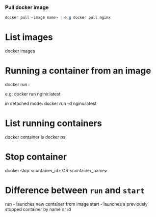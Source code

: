 ### Pull docker image
```java
docker pull <image name> | e.g docker pull nginx
```

# List images
docker images

# Running a container from an image
docker run <image>:<tag>

e.g: docker run nginx:latest

in detached mode: docker run -d nginx:latest

# List running containers
docker container ls
docker ps

# Stop container
docker stop <container_id> OR <container_name>


# Difference between `run` and `start`

run - launches new container from image
start - launches a previously stopped container by name or id